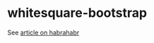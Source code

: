 whitesquare-bootstrap
=====================

See [article on habrahabr](http://habrahabr.ru/post/211032/)
